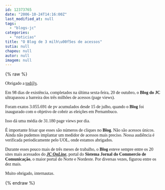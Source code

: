 ```yaml
---
id: 12373765
date: "2006-10-24T14:16:00Z"
last_modified_at: null
tags:
  - "blogs-jc"
categories:
  - "noticias"
title: "O Blog de 3 milh\u00f5es de acessos"
sutia: null
chapeu: null
autor: null
imagem: null
---
```

{% raw %}
<p><P><FONT face=Verdana>Obrigado a </FONT><A href=\"mailto:tod@s\"><FONT face=Verdana><A href=\"mailto:tod@s.\">tod@s</FONT></A><FONT face=Verdana>.</FONT></A></P></p>
<p><P><FONT face=Verdana>Em 98 dias de existência, completados na última sexta-feira, 20 de outubro, o <STRONG>Blog do JC</STRONG> ultrapassou a barreira dos três milhões de acessos (page views).</FONT></P></p>
<p><P><FONT face=Verdana>Foram exatos 3.055.691 de pv acumulados desde 15 de julho, quando o <STRONG>Blog</STRONG> foi inaugurado com o objetivo de cobrir as eleições em Pernambuco.</FONT></P></p>
<p><P><FONT face=Verdana>Isso dá uma média de 31.180 page views por dia.</FONT></P></p>
<p><P><FONT face=Verdana>É importante frisar que esses são números de cliques no <STRONG>Blog</STRONG>. Não são acessos únicos. Ainda não pudemos implantar um medidor de acessos mais preciso. Nossa audiência é verificada periodicamente pelo UOL, onde estamos abrigados.</FONT></P></p>
<p><P><FONT face=Verdana>Durante esses pouco mais de três meses de trabalho, o <STRONG>Blog</STRONG> esteve sempre entre os 20 sites mais acessados do <STRONG><EM><U><FONT color=mediumblue><A href=\"https://www.jc.com.br/\" target=_blank>JC OnLine</A></FONT></U></EM></STRONG>, portal do <STRONG>Sistema Jornal do Commercio de Comunicação</STRONG>, o maior portal do Norte e Nordeste. </FONT><FONT face=Verdana>Por diversas vezes, figurou entre os dez mais. </FONT></P></p>
<p><P><FONT face=Verdana>Muito obrigado, internautas.</FONT></P> </p>
{% endraw %}